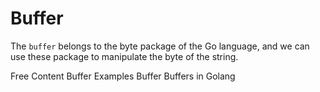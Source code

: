 # Buffer

 The `buffer` belongs to the byte package of the Go language, and we can use these package to manipulate the byte of the string.  

 <ResourceGroupTitle>Free Content</ResourceGroupTitle>
<BadgeLink colorScheme='blue' badgeText='Official Website' href='https://pkg.go.dev/bytes#example-Buffer'>Buffer Examples</BadgeLink>
<BadgeLink badgeText='Read' href='https://www.educba.com/golang-buffer/'>Buffer</BadgeLink>
<BadgeLink badgeText='Watch' href='https://www.youtube.com/watch?v=NoDRq6Twkts'>Buffers in Golang</BadgeLink>